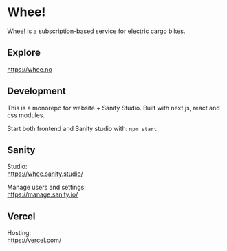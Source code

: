 # Whee!

Whee! is a subscription-based service for electric cargo bikes.

## Explore

https://whee.no

## Development

This is a monorepo for website + Sanity Studio. Built with next.js, react and css modules.

Start both frontend and Sanity studio with: `npm start`

## Sanity

Studio:<br />
https://whee.sanity.studio/

Manage users and settings:<br />
https://manage.sanity.io/

## Vercel

Hosting:<br />
https://vercel.com/

